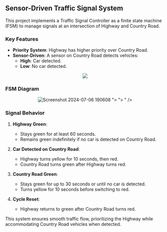 ## Sensor-Driven Traffic Signal System

This project implements a Traffic Signal Controller as a finite state machine (FSM) to manage signals at an intersection of Highway and Country Road.

### Key Features

- **Priority System**: Highway has higher priority over Country Road.
- **Sensor-Driven**: A sensor on Country Road detects vehicles:
  - **High**: Car detected.
  - **Low**: No car detected.
 
<p align="center">
  <img src="https://github.com/KeshavBaldeva/Traffic-Signal-Controller/assets/152970391/84ecbaa0-696f-4a19-8c94-f1c02d2f2938" />
</p>

### FSM Diagram
<p align="center">
  <img src="<img width="290" alt="Screenshot 2024-07-06 190608" src="https://github.com/KeshavBaldeva/Sensor-Driven-Traffic-Signal-System/assets/152970391/ae1b2108-dc10-4532-a10b-1542bf8786ce">
">
">
" />
</p>

### Signal Behavior

1. **Highway Green**:
   - Stays green for at least 60 seconds.
   - Remains green indefinitely if no car is detected on Country Road.

2. **Car Detected on Country Road**:
   - Highway turns yellow for 10 seconds, then red.
   - Country Road turns green after Highway turns red.

3. **Country Road Green**:
   - Stays green for up to 30 seconds or until no car is detected.
   - Turns yellow for 10 seconds before switching to red.

4. **Cycle Reset**:
   - Highway returns to green after Country Road turns red.

This system ensures smooth traffic flow, prioritizing the Highway while accommodating Country Road vehicles when detected.
